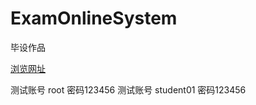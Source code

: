 # ExamOnlineSystem
 毕设作品


 [浏览网址](http://47.106.254.86:100/)
 
 测试账号 root 密码123456
 测试账号 student01 密码123456
 
